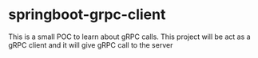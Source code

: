 # springboot-grpc-client
This is a small POC to learn about gRPC calls. This project will be act as a gRPC client and it will give gRPC call to the server
